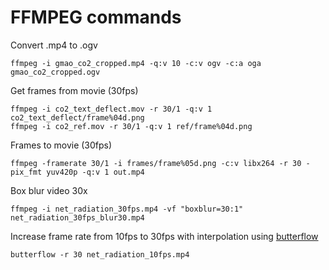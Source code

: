 # FFMPEG commands

Convert .mp4 to .ogv

```
ffmpeg -i gmao_co2_cropped.mp4 -q:v 10 -c:v ogv -c:a oga gmao_co2_cropped.ogv
```

Get frames from movie (30fps)

```
ffmpeg -i co2_text_deflect.mov -r 30/1 -q:v 1 co2_text_deflect/frame%04d.png
ffmpeg -i co2_ref.mov -r 30/1 -q:v 1 ref/frame%04d.png
```

Frames to movie (30fps)

```
ffmpeg -framerate 30/1 -i frames/frame%05d.png -c:v libx264 -r 30 -pix_fmt yuv420p -q:v 1 out.mp4
```

Box blur video 30x

```
ffmpeg -i net_radiation_30fps.mp4 -vf "boxblur=30:1" net_radiation_30fps_blur30.mp4
```

Increase frame rate from 10fps to 30fps with interpolation using [butterflow](https://github.com/dthpham/butterflow)

```
butterflow -r 30 net_radiation_10fps.mp4
```
